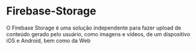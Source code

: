 # Firebase-Storage
O Firebase Storage é uma solução independente para fazer upload de conteúdo gerado pelo usuário, como imagens e vídeos, de um dispositivo iOS e Android, bem como da Web
